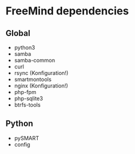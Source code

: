 ﻿# FreeMind dependencies

## Global

* python3
* samba
* samba-common
* curl
* rsync (Konfiguration!)
* smartmontools
* nginx (Konfiguration!)
* php-fpm
* php-sqlite3
* btrfs-tools

## Python

* pySMART
* config

